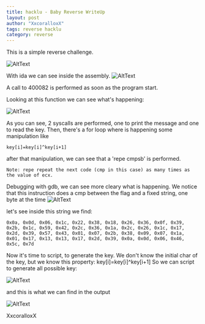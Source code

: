 ```yaml
---
title: hacklu - Baby Reverse WriteUp
layout: post
author: "XxcoralloxX"
tags: reverse hacklu
category: reverse
---
```


This is a simple reverse challenge.

![AltText](https://i.gyazo.com/47f9e6289af1741527a53e4ac3cc80b1.png)

With ida we can see inside the assembly.
![AltText](https://i.gyazo.com/966e6b0fefff4f59f486a1f1667d41da.png)

A call to 400082 is performed as soon as the program start.

Looking at this function we can see what's happening:

![AltText](https://i.gyazo.com/f599f6f05728ce8444311eb206e57f79.png)

As you can see, 2 syscalls are performed, one to print the message and one to read the key.
Then, there's a for loop where is happening some manipulation like

```
key[i]=key[i]^key[i+1]
```

after that manipulation, we can see that a 'repe cmpsb' is performed.

```
Note: repe repeat the next code (cmp in this case) as many times as the value of ecx.
```

Debugging with gdb, we can see more cleary what is happening.
We notice that this instruction does a cmp between the flag and a fixed string, one byte at the time
![AltText](https://i.gyazo.com/07c45b50a023c3c4ac2e7eafe98a053c.png)


let's see inside this string we find:

```
0x0a, 0x0d, 0x06, 0x1c, 0x22, 0x38, 0x18, 0x26, 0x36, 0x0f, 0x39, 0x2b, 0x1c, 0x59, 0x42, 0x2c, 0x36, 0x1a, 0x2c, 0x26, 0x1c, 0x17, 0x2d, 0x39, 0x57, 0x43, 0x01, 0x07, 0x2b, 0x38, 0x09, 0x07, 0x1a, 0x01, 0x17, 0x13, 0x13, 0x17, 0x2d, 0x39, 0x0a, 0x0d, 0x06, 0x46, 0x5c, 0x7d
```

Now it's time to script, to generate the key.
We don't know the initial char of the key, but we know this property:
key[i]=key[i]^key[i+1]
So we can script to generate all possible key:

![AltText](https://i.gyazo.com/8d4c191b4acd156cb2b27de3173d1982.png)

and this is what we can find in the output

![AltText](https://i.gyazo.com/2f9acab31f749f1bb262fa6a4d34b73b.png)

XxcoralloxX
